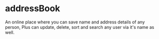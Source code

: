 # addressBook
An online place where you can save name and address details of any person, Plus can update, delete, sort and search any user via it's name as well.

